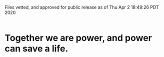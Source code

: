 Files vetted, and approved for public release as of Thu Apr  2 18:49:26 PDT 2020<br><br><h1>Together we are power, and power can save a life.</h1>
